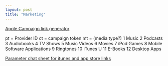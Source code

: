 ```yaml
---
layout: post
title: "Marketing"
---
```


<a href="https://analytics.itunes.apple.com/#/campaigngenerator" target="_blank">Apple Campaign link generator</a>

<p>
    pt = Provider ID
    ct = campaign token
    mt = (media type?) 
    1   Music
    2   Podcasts
    3   Audiobooks
    4   TV Shows
    5   Music Videos
    6   Movies
    7   iPod Games
    8   Mobile Software Applications
    9   Ringtones
    10  iTunes U
    11  E-Books
    12  Desktop Apps
</p>

<a href="https://geniuslink.com/blog/parameter-cheat-sheet-for-itunes-and-app-store-links/" target="_blank">Parameter chat sheet for itunes and app store links</a>

